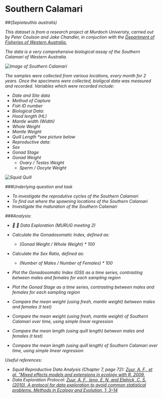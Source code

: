 # Southern Calamari 
##(<i>Sepioteuthis australis<i/>) 

This dataset is from a research project at Murdoch Univeristy, carried out by Peter Coulson and Jake Chandler, in conjuction with the [Department of Fisheries of Western Australia.](http://www.fish.wa.gov.au/Documents/recreational_fishing/additional_fishing_information/send_us_your_squid_flyer.pdf)  

The data is a very comprehensive biological assay of the Southern Calamari of Western Australia.  

![Image of Southern Calamari](http://www.redmap.org.au/assets/media/uploads/2012/12/10/3.%20Squid%20(G%20Pecl).jpg)


The samples were collected from various locations, every month for 2 years. Once the specimens were collected, bioligcal data was measured and recorded. Variables which were recorded include:
* Date and Site data
* Method of Capture
* Fish ID number
* Biological Data:
 * Hood length (HL)
 * Mantle width (Width)
 * Whole Weight
 * Mantle Weight
 * Quill Length *see picture below
* Reproductive data:
 * Sex
 * Gonad Stage
 * Gonad Weight
    * Ovary / Testes Weight
    * Sperm / Oocyte Weight

![Squid Quill](http://2.bp.blogspot.com/-jSjCkTvF2Sg/TpzcqQ-wgBI/AAAAAAAAArU/yY5IQ4pbmHc/s1600/Squid+step+four+remove+quill.jpg)

###Underlying question and task
* To investigate the reprodutive cycles of the Southern Calamari
* To find out where the spawning locations of the Southern Calamari 
* Investigate the maturation of the Southern Calamari

###Analysis:  
* :octopus: :octopus: Data Exploration (MURUG meeting 2)
* Calculate the Gonadosomatic Index, defined as:   
  * (Gonad Weight / Whole Weight) * 100  

* Calculate the Sex Ratio, defined as:  
  * (Number of Males / Number of Females) * 100  

* Plot the Gonadosomatic Index (GSI) as a time series, contrasting between males and females for each sampling region
* Plot the Gonad Stage as a time series, contrasting between males and females for each sampling region
* Compare the mean weight (using fresh, mantle weight) between males and females (t test)
* Compare the mean weight (using fresh, mantle weight) of Southern Calamari over time, using simple linear regression
* Compare the mean length (using quill length) between males and females (t test)
* Compare the mean length (using quill length) of Southern Calamari over time, using simple linear regression

Useful references:  
* Squid Reproductive Data Analysis (Chapter 7, page 72): [Zuur, A. F., et al. "Mixed effects models and extensions in ecology with R. 2009.](http://www.highstat.com/book2.htm)
* Data Exploration Protocol: [Zuur, A. F., Ieno, E. N. and Elphick, C. S. (2010), A protocol for data exploration to avoid common statistical problems. Methods in Ecology and Evolution, 1: 3–14](http://onlinelibrary.wiley.com/doi/10.1111/j.2041-210X.2009.00001.x/epdf)
